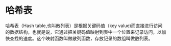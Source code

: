 # 哈希表

哈希表（Hash table,也叫散列表）是根据关键码值（key value)而直接进行访问的数据结构，也就是说，它通过把关键码值映射到表中一个位置来记录访问，以加快查找的速度。这个映射函数叫做散列函数，存放记录的数组叫做散列表。

